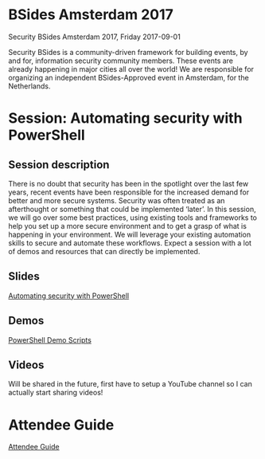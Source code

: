 # BSides Amsterdam 2017
Security BSides Amsterdam 2017, Friday 2017-09-01

Security BSides is a community-driven framework for building events, by and for, information security community members. These events are already happening in major cities all over the world! We are responsible for organizing an independent BSides-Approved event in Amsterdam, for the Netherlands.

# Session: Automating security with PowerShell
## Session description
There is no doubt that security has been in the spotlight over the last few years, recent events have been responsible for the increased demand for better and more secure systems. Security was often treated as an afterthought or something that could be implemented ‘later’. In this session, we will go over some best practices, using existing tools and frameworks to help you set up a more secure environment and to get a grasp of what is happening in your environment. We will leverage your existing automation skills to secure and automate these workflows. Expect a session with a lot of demos and resources that can directly be implemented.

## Slides
[Automating security with PowerShell](https://github.com/jaapbrasser/Events/blob/master/BSidesAms2017/Automating%20security%20with%20PowerShell.pptx)

## Demos
[PowerShell Demo Scripts](https://github.com/jaapbrasser/Events/tree/master/BSidesAms2017/Demo)

## Videos
Will be shared in the future, first have to setup a YouTube channel so I can actually start sharing videos!

# Attendee Guide
[Attendee Guide](https://github.com/jaapbrasser/Events/blob/master/BSidesAms2017/Attendee%20Guide.md)
